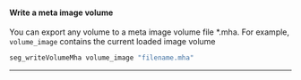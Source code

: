 #### Write a meta image volume

You can export any volume to a meta image volume file *.mha.
For example, `volume_image` contains the current loaded image volume

```tcl
seg_writeVolumeMha volume_image "filename.mha"
```

---
<br>

